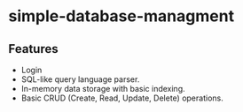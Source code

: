 # simple-database-managment

## Features

- Login
- SQL-like query language parser.
- In-memory data storage with basic indexing.
- Basic CRUD (Create, Read, Update, Delete) operations.
